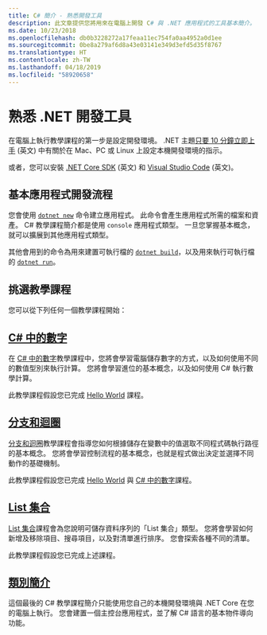 ```yaml
---
title: C# 簡介 - 熟悉開發工具
description: 此文章提供您將用來在電腦上開發 C# 與 .NET 應用程式的工具基本簡介。
ms.date: 10/23/2018
ms.openlocfilehash: db0b3228272a17feaa11ec754fa0aa4952a0d1ee
ms.sourcegitcommit: 0be8a279af6d8a43e03141e349d3efd5d35f8767
ms.translationtype: HT
ms.contentlocale: zh-TW
ms.lasthandoff: 04/18/2019
ms.locfileid: "58920658"
---
```

# <a name="become-familiar-with-the-net-development-tools"></a>熟悉 .NET 開發工具

在電腦上執行教學課程的第一步是設定開發環境。
.NET 主題[只要 10 分鐘立即上手](https://www.microsoft.com/net/core) \(英文\) 中有關於在 Mac、PC 或 Linux 上設定本機開發環境的指示。

或者，您可以安裝 [.NET Core SDK](https://www.microsoft.com/net/download) \(英文\) 和 [Visual Studio Code](https://code.visualstudio.com/) \(英文\)。

## <a name="basic-application-development-flow"></a>基本應用程式開發流程

您會使用 [`dotnet new`](../../../core/tools/dotnet-new.md) 命令建立應用程式。 此命令會產生應用程式所需的檔案和資產。 C# 教學課程簡介都是使用 `console` 應用程式類型。 一旦您掌握基本概念，就可以擴展到其他應用程式類型。

其他會用到的命令為用來建置可執行檔的 [`dotnet build`](../../../core/tools/dotnet-build.md)，以及用來執行可執行檔的 [`dotnet run`](../../../core/tools/dotnet-run.md)。

## <a name="pick-your-tutorial"></a>挑選教學課程

您可以從下列任何一個教學課程開始：

## <a name="numbers-in-cnumbers-in-csharp-localmd"></a>[C# 中的數字](numbers-in-csharp-local.md)

在 [C# 中的數字](numbers-in-csharp-local.md)教學課程中，您將會學習電腦儲存數字的方式，以及如何使用不同的數值型別來執行計算。 您將會學習進位的基本概念，以及如何使用 C# 執行數學計算。

此教學課程假設您已完成 [Hello World](hello-world.yml) 課程。

## <a name="branches-and-loopsbranches-and-loops-localmd"></a>[分支和迴圈](branches-and-loops-local.md)

[分支和迴圈](branches-and-loops-local.md)教學課程會指導您如何根據儲存在變數中的值選取不同程式碼執行路徑的基本概念。 您將會學習控制流程的基本概念，也就是程式做出決定並選擇不同動作的基礎機制。

此教學課程假設您已完成 [Hello World](hello-world.yml) 與 [C# 中的數字](numbers-in-csharp-local.md)課程。

## <a name="list-collectionarrays-and-collectionsmd"></a>[List 集合](arrays-and-collections.md)

[List 集合](arrays-and-collections.md)課程會為您說明可儲存資料序列的「List 集合」類型。 您將會學習如何新增及移除項目、搜尋項目，以及對清單進行排序。 您會探索各種不同的清單。 

此教學課程假設您已完成上述課程。

## <a name="introduction-to-classesintroduction-to-classesmd"></a>[類別簡介](introduction-to-classes.md)

這個最後的 C# 教學課程簡介只能使用您自己的本機開發環境與 .NET Core 在您的電腦上執行。
您會建置一個主控台應用程式，並了解 C# 語言的基本物件導向功能。
